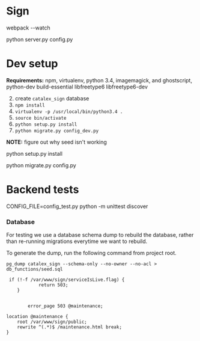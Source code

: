 # Sign
webpack --watch


python server.py config.py


# Dev setup




**Requirements:** npm, virtualenv, python 3.4, imagemagick, and ghostscript, python-dev build-essential libfreetype6 libfreetype6-dev

2. create `catalex_sign` database
3. `npm install`
4. `virtualenv -p /usr/local/bin/python3.4 .`
5. `source bin/activate`
6. `python setup.py install`
7. `python migrate.py config_dev.py`

**NOTE:** figure out why seed isn't working

python setup.py install

python migrate.py config.py

# Backend tests

CONFIG_FILE=config_test.py python -m unittest discover

### Database

For testing we use a database schema dump to rebuild the database, rather than re-running migrations everytime we want to rebuild.

To generate the dump, run the following command from project root.

`pg_dump catalex_sign --schema-only --no-owner --no-acl > db_functions/seed.sql`




     if (!-f /var/www/sign/serviceIsLive.flag) {
                return 503;
        }


            error_page 503 @maintenance;

    location @maintenance {
        root /var/www/sign/public;
        rewrite ^(.*)$ /maintenance.html break;
    }